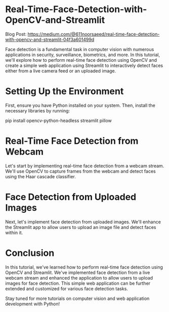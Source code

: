# Real-Time-Face-Detection-with-OpenCV-and-Streamlit

Blog Post: https://medium.com/@611noorsaeed/real-time-face-detection-with-opencv-and-streamlit-04f3a601499d


Face detection is a fundamental task in computer vision with numerous applications in security, surveillance, biometrics, and more. In this tutorial, we'll explore how to perform real-time face detection using OpenCV and create a simple web application using Streamlit to interactively detect faces either from a live camera feed or an uploaded image.


# Setting Up the Environment

First, ensure you have Python installed on your system. Then, install the necessary libraries by running:

pip install opencv-python-headless streamlit pillow


# Real-Time Face Detection from Webcam

Let's start by implementing real-time face detection from a webcam stream. We'll use OpenCV to capture frames from the webcam and detect faces using the Haar cascade classifier.

# Face Detection from Uploaded Images

Next, let's implement face detection from uploaded images. We'll enhance the Streamlit app to allow users to upload an image file and detect faces within it.


# Conclusion


In this tutorial, we've learned how to perform real-time face detection using OpenCV and Streamlit. We've implemented face detection from a live webcam stream and enhanced the application to allow users to upload images for face detection. This simple web application can be further extended and customized for various face detection tasks.

Stay tuned for more tutorials on computer vision and web application development with Python!
